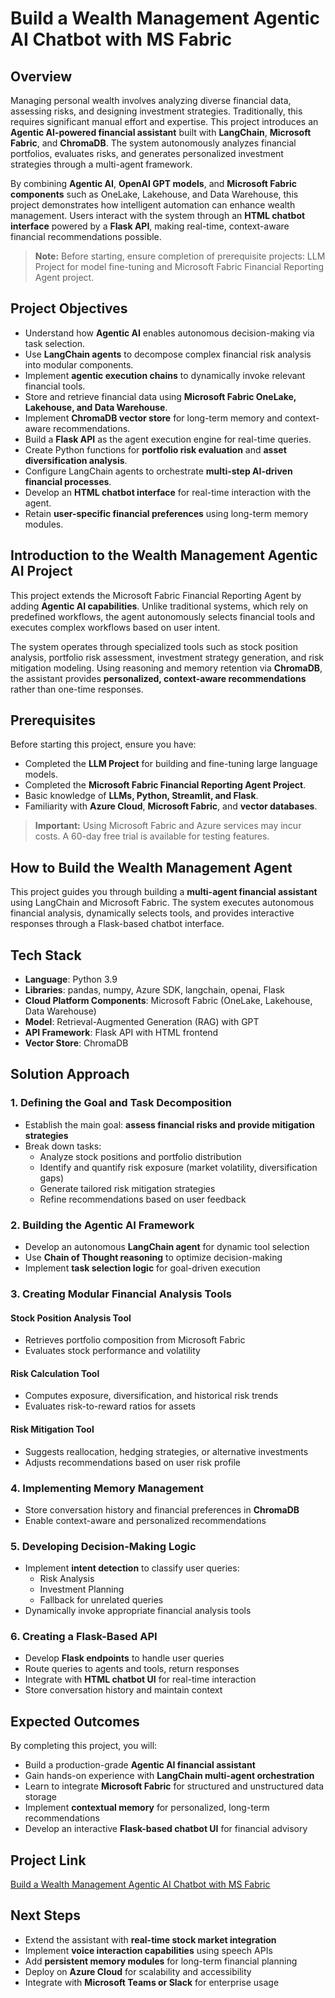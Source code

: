# Build a Wealth Management Agentic AI Chatbot with MS Fabric

## Overview

Managing personal wealth involves analyzing diverse financial data, assessing risks, and designing investment strategies. Traditionally, this requires significant manual effort and expertise. This project introduces an **Agentic AI-powered financial assistant** built with **LangChain**, **Microsoft Fabric**, and **ChromaDB**. The system autonomously analyzes financial portfolios, evaluates risks, and generates personalized investment strategies through a multi-agent framework.

By combining **Agentic AI**, **OpenAI GPT models**, and **Microsoft Fabric components** such as OneLake, Lakehouse, and Data Warehouse, this project demonstrates how intelligent automation can enhance wealth management. Users interact with the system through an **HTML chatbot interface** powered by a **Flask API**, making real-time, context-aware financial recommendations possible.

> **Note:** Before starting, ensure completion of prerequisite projects: LLM Project for model fine-tuning and Microsoft Fabric Financial Reporting Agent project.

## Project Objectives

- Understand how **Agentic AI** enables autonomous decision-making via task selection.  
- Use **LangChain agents** to decompose complex financial risk analysis into modular components.  
- Implement **agentic execution chains** to dynamically invoke relevant financial tools.  
- Store and retrieve financial data using **Microsoft Fabric OneLake, Lakehouse, and Data Warehouse**.  
- Implement **ChromaDB vector store** for long-term memory and context-aware recommendations.  
- Build a **Flask API** as the agent execution engine for real-time queries.  
- Create Python functions for **portfolio risk evaluation** and **asset diversification analysis**.  
- Configure LangChain agents to orchestrate **multi-step AI-driven financial processes**.  
- Develop an **HTML chatbot interface** for real-time interaction with the agent.  
- Retain **user-specific financial preferences** using long-term memory modules.

## Introduction to the Wealth Management Agentic AI Project

This project extends the Microsoft Fabric Financial Reporting Agent by adding **Agentic AI capabilities**. Unlike traditional systems, which rely on predefined workflows, the agent autonomously selects financial tools and executes complex workflows based on user intent.  

The system operates through specialized tools such as stock position analysis, portfolio risk assessment, investment strategy generation, and risk mitigation modeling. Using reasoning and memory retention via **ChromaDB**, the assistant provides **personalized, context-aware recommendations** rather than one-time responses.

## Prerequisites

Before starting this project, ensure you have:

- Completed the **LLM Project** for building and fine-tuning large language models.  
- Completed the **Microsoft Fabric Financial Reporting Agent Project**.  
- Basic knowledge of **LLMs, Python, Streamlit, and Flask**.  
- Familiarity with **Azure Cloud**, **Microsoft Fabric**, and **vector databases**.  

> **Important:** Using Microsoft Fabric and Azure services may incur costs. A 60-day free trial is available for testing features.

## How to Build the Wealth Management Agent

This project guides you through building a **multi-agent financial assistant** using LangChain and Microsoft Fabric. The system executes autonomous financial analysis, dynamically selects tools, and provides interactive responses through a Flask-based chatbot interface.

## Tech Stack

- **Language**: Python 3.9  
- **Libraries**: pandas, numpy, Azure SDK, langchain, openai, Flask  
- **Cloud Platform Components**: Microsoft Fabric (OneLake, Lakehouse, Data Warehouse)  
- **Model**: Retrieval-Augmented Generation (RAG) with GPT  
- **API Framework**: Flask API with HTML frontend  
- **Vector Store**: ChromaDB  

## Solution Approach

### 1. Defining the Goal and Task Decomposition
- Establish the main goal: **assess financial risks and provide mitigation strategies**  
- Break down tasks:
  - Analyze stock positions and portfolio distribution  
  - Identify and quantify risk exposure (market volatility, diversification gaps)  
  - Generate tailored risk mitigation strategies  
  - Refine recommendations based on user feedback  

### 2. Building the Agentic AI Framework
- Develop an autonomous **LangChain agent** for dynamic tool selection  
- Use **Chain of Thought reasoning** to optimize decision-making  
- Implement **task selection logic** for goal-driven execution  

### 3. Creating Modular Financial Analysis Tools

#### Stock Position Analysis Tool
- Retrieves portfolio composition from Microsoft Fabric  
- Evaluates stock performance and volatility  

#### Risk Calculation Tool
- Computes exposure, diversification, and historical risk trends  
- Evaluates risk-to-reward ratios for assets  

#### Risk Mitigation Tool
- Suggests reallocation, hedging strategies, or alternative investments  
- Adjusts recommendations based on user risk profile  

### 4. Implementing Memory Management
- Store conversation history and financial preferences in **ChromaDB**  
- Enable context-aware and personalized recommendations  

### 5. Developing Decision-Making Logic
- Implement **intent detection** to classify user queries:
  - Risk Analysis  
  - Investment Planning  
  - Fallback for unrelated queries  
- Dynamically invoke appropriate financial analysis tools  

### 6. Creating a Flask-Based API
- Develop **Flask endpoints** to handle user queries  
- Route queries to agents and tools, return responses  
- Integrate with **HTML chatbot UI** for real-time interaction  
- Store conversation history and maintain context  

## Expected Outcomes

By completing this project, you will:

- Build a production-grade **Agentic AI financial assistant**  
- Gain hands-on experience with **LangChain multi-agent orchestration**  
- Learn to integrate **Microsoft Fabric** for structured and unstructured data storage  
- Implement **contextual memory** for personalized, long-term recommendations  
- Develop an interactive **Flask-based chatbot UI** for financial advisory  

## Project Link

[Build a Wealth Management Agentic AI Chatbot with MS Fabric](https://www.projectpro.io/project-use-case/wealth-management-agentic-ai-chatbot)

## Next Steps

- Extend the assistant with **real-time stock market integration**  
- Implement **voice interaction capabilities** using speech APIs  
- Add **persistent memory modules** for long-term financial planning  
- Deploy on **Azure Cloud** for scalability and accessibility  
- Integrate with **Microsoft Teams or Slack** for enterprise usage
